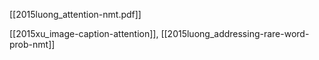 [[2015luong_attention-nmt.pdf]]

[[2015xu_image-caption-attention]], [[2015luong_addressing-rare-word-prob-nmt]] 

